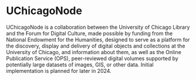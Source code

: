 # UChicagoNode

UChicagoNode is a collaboration between the University of Chicago Library and the Forum for Digital Culture, made possible by funding from the National Endowment for the Humanities, designed to serve as a platform for the discovery, display and delivery of digital objects and collections at the University of Chicago, and information about them, as well as the Online Publication Service (OPS), peer-reviewed digital volumes supported by potentially large datasets of images, GIS, or other data. Initial implementation is planned for later in 2024.
